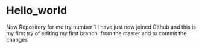 # Hello_world
New Repository for me try number 1
I have just now joined Github and this is my first try of editing my first branch.
from the master and to commit the changes
